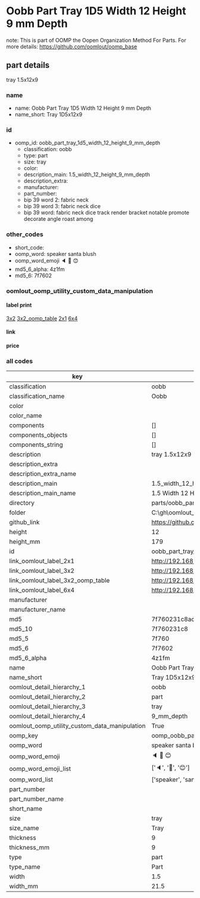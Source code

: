 # Oobb Part Tray 1D5 Width 12 Height 9 mm Depth  

note: This is part of OOMP the Oopen Organization Method For Parts. For more details: https://github.com/oomlout/oomp_base

##  part details
  



tray 1.5x12x9



### name
* name: Oobb Part Tray 1D5 Width 12 Height 9 mm Depth
* name_short: Tray 1D5x12x9 
### id
* oomp_id: oobb_part_tray_1d5_width_12_height_9_mm_depth
  * classification: oobb
  * type: part
  * size: tray
  * color: 
  * description_main: 1.5_width_12_height_9_mm_depth
  * description_extra: 
  * manufacturer: 
  * part_number: 
  * bip 39 word 2: fabric neck
  * bip 39 word 3: fabric neck dice
  * bip 39 word: fabric neck dice track render bracket notable promote decorate angle roast among

### other_codes
* short_code: 
* oomp_word: speaker santa blush
* oomp_word_emoji :speaker: :santa: :blush:
* md5_6_alpha: 4z1fm
* md5_6: 7f7602






### oomlout_oomp_utility_custom_data_manipulation
#### label print
[3x2](http://192.168.1.245:1112/?label=oomp%204z1fm)
[3x2_oomp_table](http://192.168.1.108:1112/?label=oomp%204z1fm)
[2x1](http://192.168.1.242:1112/?label=oomp%204z1fm)
[6x4](http://192.168.1.55:1112/?label=oomp%204z1fm)    

#### link

                              

#### price







### all codes 
| key | value |  
| --- | --- |  
| classification | oobb |  
| classification_name | Oobb |  
| color |  |  
| color_name |  |  
| components | [] |  
| components_objects | [] |  
| components_string | [] |  
| description | tray 1.5x12x9 |  
| description_extra |  |  
| description_extra_name |  |  
| description_main | 1.5_width_12_height_9_mm_depth |  
| description_main_name | 1.5 Width 12 Height 9 mm Depth |  
| directory | parts/oobb_part_tray_1d5_width_12_height_9_mm_depth |  
| folder | C:\gh\oomlout_oobb_version_4_generated_parts\parts\oobb_part_tray_1d5_width_12_height_9_mm_depth |  
| github_link | https://github.com/oomlout/oomlout_oomp_part_src/tree/main/parts/oobb_part_tray_1d5_width_12_height_9_mm_depth |  
| height | 12 |  
| height_mm | 179 |  
| id | oobb_part_tray_1d5_width_12_height_9_mm_depth |  
| link_oomlout_label_2x1 | http://192.168.1.242:1112/?label=oomp%204z1fm |  
| link_oomlout_label_3x2 | http://192.168.1.245:1112/?label=oomp%204z1fm |  
| link_oomlout_label_3x2_oomp_table | http://192.168.1.108:1112/?label=oomp%204z1fm |  
| link_oomlout_label_6x4 | http://192.168.1.55:1112/?label=oomp%204z1fm |  
| manufacturer |  |  
| manufacturer_name |  |  
| md5 | 7f760231c8ac32d06b5b0e687ae4ea8b |  
| md5_10 | 7f760231c8 |  
| md5_5 | 7f760 |  
| md5_6 | 7f7602 |  
| md5_6_alpha | 4z1fm |  
| name | Oobb Part Tray 1D5 Width 12 Height 9 mm Depth |  
| name_short | Tray 1D5x12x9  |  
| oomlout_detail_hierarchy_1 | oobb |  
| oomlout_detail_hierarchy_2 | part |  
| oomlout_detail_hierarchy_3 | tray |  
| oomlout_detail_hierarchy_4 | 9_mm_depth |  
| oomlout_oomp_utility_custom_data_manipulation | True |  
| oomp_key | oomp_oobb_part_tray_1d5_width_12_height_9_mm_depth |  
| oomp_word | speaker santa blush |  
| oomp_word_emoji | :speaker: :santa: :blush: |  
| oomp_word_emoji_list | [':speaker:', ':santa:', ':blush:'] |  
| oomp_word_list | ['speaker', 'santa', 'blush'] |  
| part_number |  |  
| part_number_name |  |  
| short_name |  |  
| size | tray |  
| size_name | Tray |  
| thickness | 9 |  
| thickness_mm | 9 |  
| type | part |  
| type_name | Part |  
| width | 1.5 |  
| width_mm | 21.5 |  
